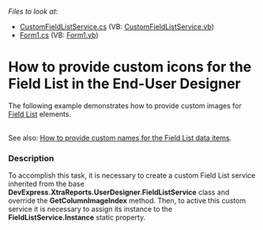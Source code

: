 <!-- default file list -->
*Files to look at*:

* [CustomFieldListService.cs](./CS/CustomFieldListService.cs) (VB: [CustomFieldListService.vb](./VB/CustomFieldListService.vb))
* [Form1.cs](./CS/Form1.cs) (VB: [Form1.vb](./VB/Form1.vb))
<!-- default file list end -->
# How to provide custom icons for the Field List in the End-User Designer


<p>The following example demonstrates how to provide custom images for <a href="http://documentation.devexpress.com/#XtraReports/CustomDocument4259"><u>Field List</u></a> elements.</p><p><br />
See also: <a href="https://www.devexpress.com/Support/Center/p/E459">How to provide custom names for the Field List data items</a>.</p>


<h3>Description</h3>

<p>To accomplish this task, it is necessary to create a custom Field List service inherited from the base <strong>DevExpress.XtraReports.UserDesigner.FieldListService</strong> class and override the <strong>GetColumnImageIndex</strong> method. Then, to active this custom service it is necessary to assign its instance to the <strong>FieldListService.Instance</strong> static property.</p>

<br/>


